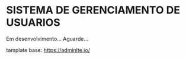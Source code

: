 # SISTEMA DE GERENCIAMENTO DE USUARIOS


Em desenvolvimento... Aguarde...


tamplate base: https://adminlte.io/